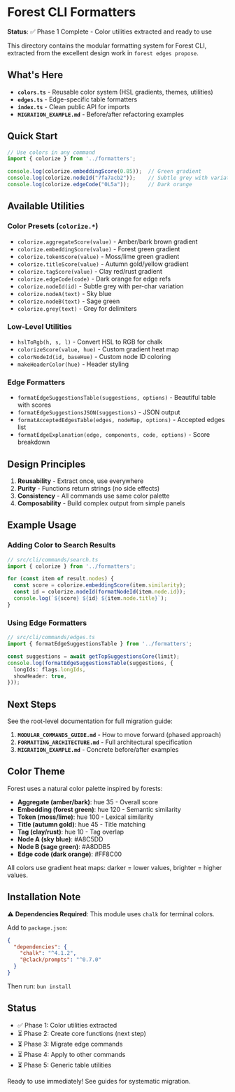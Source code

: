 # Forest CLI Formatters

**Status**: ✅ Phase 1 Complete - Color utilities extracted and ready to use

This directory contains the modular formatting system for Forest CLI, extracted from the excellent design work in `forest edges propose`.

## What's Here

- **`colors.ts`** - Reusable color system (HSL gradients, themes, utilities)
- **`edges.ts`** - Edge-specific table formatters
- **`index.ts`** - Clean public API for imports
- **`MIGRATION_EXAMPLE.md`** - Before/after refactoring examples

## Quick Start

```typescript
// Use colors in any command
import { colorize } from '../formatters';

console.log(colorize.embeddingScore(0.85));  // Green gradient
console.log(colorize.nodeId("7fa7acb2"));    // Subtle grey with variation
console.log(colorize.edgeCode("0L5a"));      // Dark orange
```

## Available Utilities

### Color Presets (`colorize.*`)

- `colorize.aggregateScore(value)` - Amber/bark brown gradient
- `colorize.embeddingScore(value)` - Forest green gradient
- `colorize.tokenScore(value)` - Moss/lime green gradient
- `colorize.titleScore(value)` - Autumn gold/yellow gradient
- `colorize.tagScore(value)` - Clay red/rust gradient
- `colorize.edgeCode(code)` - Dark orange for edge refs
- `colorize.nodeId(id)` - Subtle grey with per-char variation
- `colorize.nodeA(text)` - Sky blue
- `colorize.nodeB(text)` - Sage green
- `colorize.grey(text)` - Grey for delimiters

### Low-Level Utilities

- `hslToRgb(h, s, l)` - Convert HSL to RGB for chalk
- `colorizeScore(value, hue)` - Custom gradient heat map
- `colorNodeId(id, baseHue)` - Custom node ID coloring
- `makeHeaderColor(hue)` - Header styling

### Edge Formatters

- `formatEdgeSuggestionsTable(suggestions, options)` - Beautiful table with scores
- `formatEdgeSuggestionsJSON(suggestions)` - JSON output
- `formatAcceptedEdgesTable(edges, nodeMap, options)` - Accepted edges list
- `formatEdgeExplanation(edge, components, code, options)` - Score breakdown

## Design Principles

1. **Reusability** - Extract once, use everywhere
2. **Purity** - Functions return strings (no side effects)
3. **Consistency** - All commands use same color palette
4. **Composability** - Build complex output from simple panels

## Example Usage

### Adding Color to Search Results

```typescript
// src/cli/commands/search.ts
import { colorize } from '../formatters';

for (const item of result.nodes) {
  const score = colorize.embeddingScore(item.similarity);
  const id = colorize.nodeId(formatNodeId(item.node.id));
  console.log(`${score} ${id} ${item.node.title}`);
}
```

### Using Edge Formatters

```typescript
// src/cli/commands/edges.ts
import { formatEdgeSuggestionsTable } from '../formatters';

const suggestions = await getTopSuggestionsCore(limit);
console.log(formatEdgeSuggestionsTable(suggestions, {
  longIds: flags.longIds,
  showHeader: true,
}));
```

## Next Steps

See the root-level documentation for full migration guide:

1. **`MODULAR_COMMANDS_GUIDE.md`** - How to move forward (phased approach)
2. **`FORMATTING_ARCHITECTURE.md`** - Full architectural specification
3. **`MIGRATION_EXAMPLE.md`** - Concrete before/after examples

## Color Theme

Forest uses a natural color palette inspired by forests:

- **Aggregate (amber/bark)**: hue 35 - Overall score
- **Embedding (forest green)**: hue 120 - Semantic similarity
- **Token (moss/lime)**: hue 100 - Lexical similarity
- **Title (autumn gold)**: hue 45 - Title matching
- **Tag (clay/rust)**: hue 10 - Tag overlap
- **Node A (sky blue)**: #A8C5DD
- **Node B (sage green)**: #A8DDB5
- **Edge code (dark orange)**: #FF8C00

All colors use gradient heat maps: darker = lower values, brighter = higher values.

## Installation Note

⚠️ **Dependencies Required**: This module uses `chalk` for terminal colors.

Add to `package.json`:
```json
{
  "dependencies": {
    "chalk": "^4.1.2",
    "@clack/prompts": "^0.7.0"
  }
}
```

Then run: `bun install`

## Status

- ✅ Phase 1: Color utilities extracted
- ⏳ Phase 2: Create core functions (next step)
- ⏳ Phase 3: Migrate edge commands
- ⏳ Phase 4: Apply to other commands
- ⏳ Phase 5: Generic table utilities

Ready to use immediately! See guides for systematic migration.
